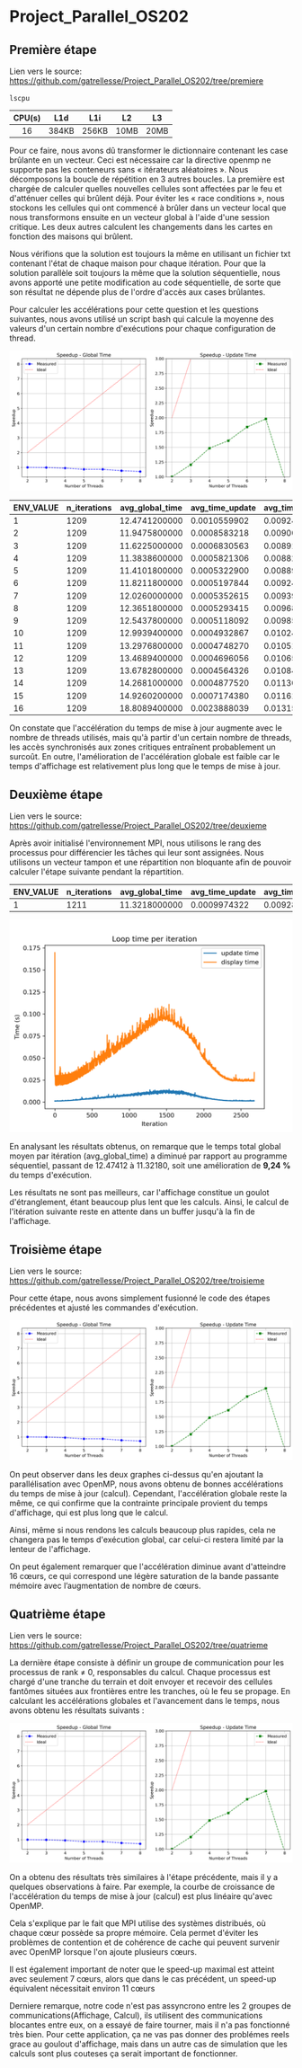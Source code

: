 # Project_Parallel_OS202

## Première étape

Lien vers le source: https://github.com/gatrellesse/Project_Parallel_OS202/tree/premiere

```bash=
lscpu
```

| **CPU(s)** | **L1d** | **L1i** | **L2** | **L3** |
|:----------:|:-------:|:-------:|:------:|:------:|
|     16     |  384KB  |  256KB  |  10MB  |  20MB  |

Pour ce faire, nous avons dû transformer le dictionnaire contenant les case brûlante en un vecteur. Ceci est nécessaire car la directive openmp ne supporte pas les conteneurs sans « itérateurs aléatoires ». Nous décomposons la boucle de répétition en 3 autres boucles. La première est chargée de calculer quelles nouvelles cellules sont affectées par le feu et d'atténuer celles qui brûlent déjà. Pour éviter les « race conditions », nous stockons les cellules qui ont commencé à brûler dans un vecteur local que nous transformons ensuite en un vecteur global à l'aide d'une session critique. Les deux autres calculent les changements dans les cartes en fonction des maisons qui brûlent.

Nous vérifions que la solution est toujours la même en utilisant un fichier txt contenant l'état de chaque maison pour chaque itération. Pour que la solution parallèle soit toujours la même que la solution séquentielle, nous avons apporté une petite modification au code séquentielle, de sorte que son résultat ne dépende plus de l'ordre d'accès aux cases brûlantes.

Pour calculer les accélérations pour cette question et les questions suivantes, nous avons utilisé un script bash qui calcule la moyenne des valeurs d'un certain nombre d'exécutions pour chaque configuration de thread. 

![speedup_analysis](https://github.com/gatrellesse/Project_Parallel_OS202/blob/premiere/projet/src/speedup_analysis.png?raw=true)

| ENV_VALUE | n_iterations | avg_global_time | avg_time_update | avg_time_affichage |
|-----------|--------------|-----------------|-----------------|--------------------|
| 1         | 1209         | 12.4741200000   | 0.0010559902    | 0.0092466526       |
| 2         | 1209         | 11.9475800000   | 0.0008583218    | 0.0090070397       |
| 3         | 1209         | 11.6225000000   | 0.0006830563    | 0.0089171733       |
| 4         | 1209         | 11.3838600000   | 0.0005821306    | 0.0088222867       |
| 5         | 1209         | 11.4101800000   | 0.0005322900    | 0.0088932199       |
| 6         | 1209         | 11.8211800000   | 0.0005197844    | 0.0092456349       |
| 7         | 1209         | 12.0260000000   | 0.0005352615    | 0.0093990784       |
| 8         | 1209         | 12.3651800000   | 0.0005293415    | 0.0096853244       |
| 9         | 1209         | 12.5437800000   | 0.0005118092    | 0.0098505788       |
| 10        | 1209         | 12.9939400000   | 0.0004932867    | 0.0102412704       |
| 11        | 1209         | 13.2976800000   | 0.0004748270    | 0.0105111460       |
| 12        | 1209         | 13.4689400000   | 0.0004696056    | 0.0106576697       |
| 13        | 1209         | 13.6782800000   | 0.0004564326    | 0.0108439811       |
| 14        | 1209         | 14.2681000000   | 0.0004877520    | 0.0113008417       |
| 15        | 1209         | 14.9260200000   | 0.0007174380    | 0.0116153505       |
| 16        | 1209         | 18.8089400000   | 0.0023888039    | 0.0131554469       |

On constate que l'accélération du temps de mise à jour augmente avec le nombre de threads utilisés, mais qu'à partir d'un certain nombre de threads, les accès synchronisés aux zones critiques entraînent probablement un surcoût. En outre, l'amélioration de l'accélération globale est faible car le temps d'affichage est relativement plus long que le temps de mise à jour.

## Deuxième étape

Lien vers le source: https://github.com/gatrellesse/Project_Parallel_OS202/tree/deuxieme

Après avoir initialisé l'environnement MPI, nous utilisons le rang des processus pour différencier les tâches qui leur sont assignées. Nous utilisons un vecteur tampon et une répartition non bloquante afin de pouvoir calculer l'étape suivante pendant la répartition.

| ENV_VALUE | n_iterations | avg_global_time | avg_time_update | avg_time_affichage | avg_time_for |
|-----------|--------------|-----------------|-----------------|--------------------|--------------|
| 1         | 1211         | 11.3218000000   | 0.0009974322    | 0.0092888561       | 0.0000000000 |

![time_analysis](https://github.com/gatrellesse/Project_Parallel_OS202/blob/deuxieme/projet/src/time_analysis.png?raw=true)

En analysant les résultats obtenus, on remarque que le temps total global moyen par itération (avg_global_time) a diminué par rapport au programme séquentiel, passant de 12.47412 à 11.32180, soit une amélioration de **9,24 %** du temps d'exécution.

Les résultats ne sont pas meilleurs, car l'affichage constitue un goulot d'étranglement, étant beaucoup plus lent que les calculs. Ainsi, le calcul de l'itération suivante reste en attente dans un buffer jusqu'à la fin de l'affichage.

## Troisième étape

Lien vers le source: https://github.com/gatrellesse/Project_Parallel_OS202/tree/troisieme

Pour cette étape, nous avons simplement fusionné le code des étapes précédentes et ajusté les commandes d'exécution.

![speedup_analysis](https://github.com/gatrellesse/Project_Parallel_OS202/blob/troisieme/projet/src/speedup_analysis.png?raw=true)

On peut observer dans les deux graphes ci-dessus qu'en ajoutant la parallélisation avec OpenMP, nous avons obtenu de bonnes accélérations du temps de mise à jour (calcul). Cependant, l'accélération globale reste la même, ce qui confirme que la contrainte principale provient du temps d'affichage, qui est plus long que le calcul. 

Ainsi, même si nous rendons les calculs beaucoup plus rapides, cela ne changera pas le temps d'exécution global, car celui-ci restera limité par la lenteur de l'affichage. 

On peut également remarquer que l'accélération diminue avant d'atteindre 16 cœurs, ce qui correspond une légère saturation de la bande passante mémoire avec l’augmentation de nombre de cœurs.

## Quatrième étape

Lien vers le source: https://github.com/gatrellesse/Project_Parallel_OS202/tree/quatrieme

La dernière étape consiste à définir un groupe de communication pour les processus de rank ≠ 0, responsables du calcul. Chaque processus est chargé d'une tranche du terrain et doit envoyer et recevoir des cellules fantômes situées aux frontières entre les tranches, où le feu se propage. En calculant les accélérations globales et l'avancement dans le temps, nous avons obtenu les résultats suivants :

![speedup_analysis](https://github.com/gatrellesse/Project_Parallel_OS202/blob/quatrieme/projet/src/speedup_analysis.png?raw=true)

On a obtenu des résultats très similaires à l'étape précédente, mais il y a quelques observations à faire. Par exemple, la courbe de croissance de l'accélération du temps de mise à jour (calcul) est plus linéaire qu'avec OpenMP. 

Cela s'explique par le fait que MPI utilise des systèmes distribués, où chaque cœur possède sa propre mémoire. Cela permet d'éviter les problèmes de contention et de cohérence de cache qui peuvent survenir avec OpenMP lorsque l'on ajoute plusieurs cœurs. 

Il est également important de noter que le speed-up maximal est atteint avec seulement 7 cœurs, alors que dans le cas précédent, un speed-up équivalent nécessitait environ 11 cœurs

Derniere remarque, notre code n'est pas assyncrono entre les 2 groupes de communications(Affichage, Calcul), ils utilisent des communications blocantes entre eux, on a essayé de faire tourner, mais il n'a pas fonctionné très bien. Pour cette application, ça ne vas pas donner des problémes reels grace au goulout d'affichage, mais dans un autre cas de simulation que les calculs sont plus couteses ça serait important de fonctionner.
